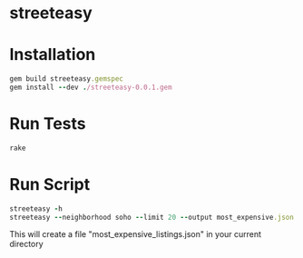streeteasy
==========

Installation
==========
```ruby
gem build streeteasy.gemspec
gem install --dev ./streeteasy-0.0.1.gem
```

Run Tests
==========
```ruby
rake
```

Run Script
==========
```ruby
streeteasy -h
streeteasy --neighborhood soho --limit 20 --output most_expensive.json
```

This will create a file "most_expensive_listings.json" in your current directory